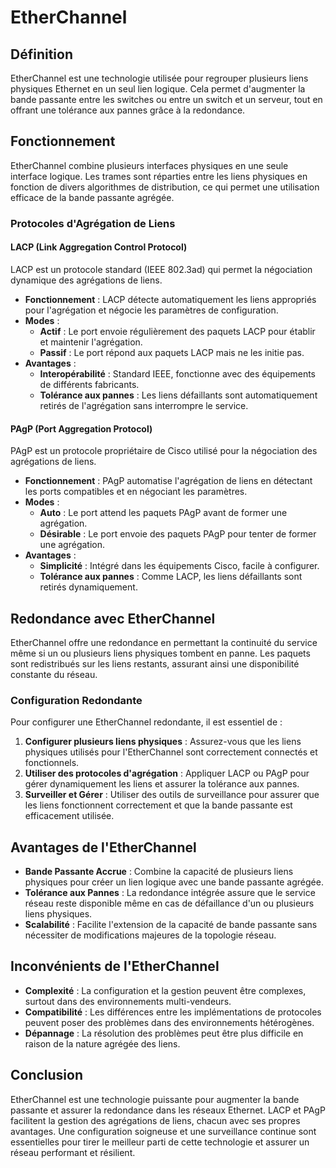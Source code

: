 # EtherChannel

## Définition
EtherChannel est une technologie utilisée pour regrouper plusieurs liens physiques Ethernet en un seul lien logique. Cela permet d'augmenter la bande passante entre les switches ou entre un switch et un serveur, tout en offrant une tolérance aux pannes grâce à la redondance.

## Fonctionnement
EtherChannel combine plusieurs interfaces physiques en une seule interface logique. Les trames sont réparties entre les liens physiques en fonction de divers algorithmes de distribution, ce qui permet une utilisation efficace de la bande passante agrégée.

### Protocoles d'Agrégation de Liens

#### LACP (Link Aggregation Control Protocol)
LACP est un protocole standard (IEEE 802.3ad) qui permet la négociation dynamique des agrégations de liens.

- **Fonctionnement** : LACP détecte automatiquement les liens appropriés pour l'agrégation et négocie les paramètres de configuration.
- **Modes** :
  - **Actif** : Le port envoie régulièrement des paquets LACP pour établir et maintenir l'agrégation.
  - **Passif** : Le port répond aux paquets LACP mais ne les initie pas.
- **Avantages** :
  - **Interopérabilité** : Standard IEEE, fonctionne avec des équipements de différents fabricants.
  - **Tolérance aux pannes** : Les liens défaillants sont automatiquement retirés de l'agrégation sans interrompre le service.

#### PAgP (Port Aggregation Protocol)
PAgP est un protocole propriétaire de Cisco utilisé pour la négociation des agrégations de liens.

- **Fonctionnement** : PAgP automatise l'agrégation de liens en détectant les ports compatibles et en négociant les paramètres.
- **Modes** :
  - **Auto** : Le port attend les paquets PAgP avant de former une agrégation.
  - **Désirable** : Le port envoie des paquets PAgP pour tenter de former une agrégation.
- **Avantages** :
  - **Simplicité** : Intégré dans les équipements Cisco, facile à configurer.
  - **Tolérance aux pannes** : Comme LACP, les liens défaillants sont retirés dynamiquement.

## Redondance avec EtherChannel
EtherChannel offre une redondance en permettant la continuité du service même si un ou plusieurs liens physiques tombent en panne. Les paquets sont redistribués sur les liens restants, assurant ainsi une disponibilité constante du réseau.

### Configuration Redondante
Pour configurer une EtherChannel redondante, il est essentiel de :

1. **Configurer plusieurs liens physiques** : Assurez-vous que les liens physiques utilisés pour l'EtherChannel sont correctement connectés et fonctionnels.
2. **Utiliser des protocoles d'agrégation** : Appliquer LACP ou PAgP pour gérer dynamiquement les liens et assurer la tolérance aux pannes.
3. **Surveiller et Gérer** : Utiliser des outils de surveillance pour assurer que les liens fonctionnent correctement et que la bande passante est efficacement utilisée.

## Avantages de l'EtherChannel

- **Bande Passante Accrue** : Combine la capacité de plusieurs liens physiques pour créer un lien logique avec une bande passante agrégée.
- **Tolérance aux Pannes** : La redondance intégrée assure que le service réseau reste disponible même en cas de défaillance d'un ou plusieurs liens physiques.
- **Scalabilité** : Facilite l'extension de la capacité de bande passante sans nécessiter de modifications majeures de la topologie réseau.

## Inconvénients de l'EtherChannel

- **Complexité** : La configuration et la gestion peuvent être complexes, surtout dans des environnements multi-vendeurs.
- **Compatibilité** : Les différences entre les implémentations de protocoles peuvent poser des problèmes dans des environnements hétérogènes.
- **Dépannage** : La résolution des problèmes peut être plus difficile en raison de la nature agrégée des liens.

## Conclusion
EtherChannel est une technologie puissante pour augmenter la bande passante et assurer la redondance dans les réseaux Ethernet. LACP et PAgP facilitent la gestion des agrégations de liens, chacun avec ses propres avantages. Une configuration soigneuse et une surveillance continue sont essentielles pour tirer le meilleur parti de cette technologie et assurer un réseau performant et résilient.
